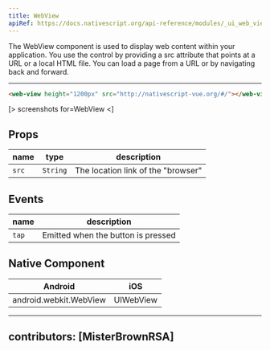 ```yaml
---
title: WebView
apiRef: https://docs.nativescript.org/api-reference/modules/_ui_web_view_
---
```


The WebView component is used to display web content within your application. 
You use the control by providing a src attribute that points at a URL or a local HTML file.
You can load a page from a URL or by navigating back and forward.

---

```html
<web-view height="1200px" src="http://nativescript-vue.org/#/"></web-view>
```

[> screenshots for=WebView <]

## Props

| name | type | description |
|------|------|-------------|
| `src` | `String` | The location link of the "browser"

## Events

| name | description |
|------|-------------|
| `tap`| Emitted when the button is pressed

## Native Component
| Android | iOS |
|---------|-----|
| android.webkit.WebView | UIWebView

---
contributors: [MisterBrownRSA]
---